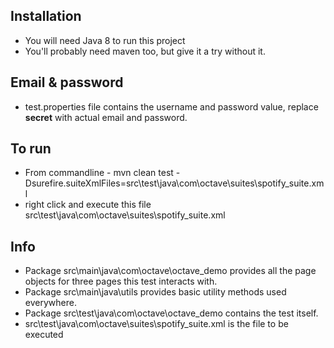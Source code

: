 ## Installation
- You will need Java 8 to run this project
- You'll probably need maven too, but give it a try without it.

## Email & password
- test.properties file contains the username and password value, replace **secret** with actual email and password. 

## To run
- From commandline - mvn clean test -Dsurefire.suiteXmlFiles=src\test\java\com\octave\suites\spotify_suite.xml
- right click and execute this file src\test\java\com\octave\suites\spotify_suite.xml

## Info
- Package src\main\java\com\octave\octave_demo provides all the page objects for three pages this test
interacts with.
- Package src\main\java\utils provides basic utility methods used everywhere.
- Package src\test\java\com\octave\octave_demo contains the test itself.
- src\test\java\com\octave\suites\spotify_suite.xml is the file to be executed
